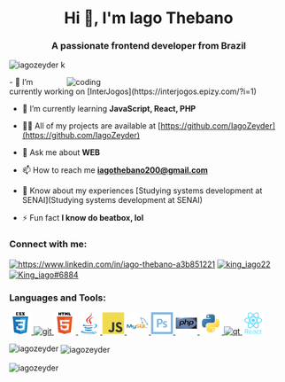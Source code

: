 <h1 align="center">Hi 👋, I'm Iago Thebano</h1>
<h3 align="center">A passionate frontend developer from Brazil</h3>
<p align="left"> <img src="https://komarev.com/ghpvc/?username=iagozeyder&label=Profile%20views&color=0e75b6&style=flat" alt="iagozeyder" /> k </p>
<img align="right" alt="coding"  width="400" src="https://i.pinimg.com/originals/e4/26/70/e426702edf874b181aced1e2fa5c6cde.gif">
- 🔭 I’m currently working on [InterJogos](https://interjogos.epizy.com/?i=1)

- 🌱 I’m currently learning **JavaScript, React, PHP**

- 👨‍💻 All of my projects are available at [https://github.com/IagoZeyder](https://github.com/IagoZeyder)

- 💬 Ask me about **WEB**

- 📫 How to reach me **iagothebano200@gmail.com**

- 📄 Know about my experiences [Studying systems development at SENAI](Studying systems development at SENAI)

- ⚡ Fun fact **I know do beatbox, lol**

<h3 align="left">Connect with me:</h3>
<p align="left">
<a href="https://linkedin.com/in/https://www.linkedin.com/in/iago-thebano-a3b851221" target="blank"><img align="center" src="https://raw.githubusercontent.com/rahuldkjain/github-profile-readme-generator/master/src/images/icons/Social/linked-in-alt.svg" alt="https://www.linkedin.com/in/iago-thebano-a3b851221" height="30" width="40" /></a>
<a href="https://instagram.com/king_iago22" target="blank"><img align="center" src="https://raw.githubusercontent.com/rahuldkjain/github-profile-readme-generator/master/src/images/icons/Social/instagram.svg" alt="king_iago22" height="30" width="40" /></a>
<a href="https://discord.gg/King_iago#6884" target="blank"><img align="center" src="https://raw.githubusercontent.com/rahuldkjain/github-profile-readme-generator/master/src/images/icons/Social/discord.svg" alt="King_iago#6884" height="30" width="40" /></a>
</p>

<h3 align="left">Languages and Tools:</h3>
<p align="left"> <a href="https://www.w3schools.com/css/" target="_blank" rel="noreferrer"> <img src="https://raw.githubusercontent.com/devicons/devicon/master/icons/css3/css3-original-wordmark.svg" alt="css3" width="40" height="40"/> </a> <a href="https://git-scm.com/" target="_blank" rel="noreferrer"> <img src="https://www.vectorlogo.zone/logos/git-scm/git-scm-icon.svg" alt="git" width="40" height="40"/> </a> <a href="https://www.w3.org/html/" target="_blank" rel="noreferrer"> <img src="https://raw.githubusercontent.com/devicons/devicon/master/icons/html5/html5-original-wordmark.svg" alt="html5" width="40" height="40"/> </a> <a href="https://www.java.com" target="_blank" rel="noreferrer"> <img src="https://raw.githubusercontent.com/devicons/devicon/master/icons/java/java-original.svg" alt="java" width="40" height="40"/> </a> <a href="https://developer.mozilla.org/en-US/docs/Web/JavaScript" target="_blank" rel="noreferrer"> <img src="https://raw.githubusercontent.com/devicons/devicon/master/icons/javascript/javascript-original.svg" alt="javascript" width="40" height="40"/> </a> <a href="https://www.mysql.com/" target="_blank" rel="noreferrer"> <img src="https://raw.githubusercontent.com/devicons/devicon/master/icons/mysql/mysql-original-wordmark.svg" alt="mysql" width="40" height="40"/> </a> <a href="https://www.photoshop.com/en" target="_blank" rel="noreferrer"> <img src="https://raw.githubusercontent.com/devicons/devicon/master/icons/photoshop/photoshop-line.svg" alt="photoshop" width="40" height="40"/> </a> <a href="https://www.php.net" target="_blank" rel="noreferrer"> <img src="https://raw.githubusercontent.com/devicons/devicon/master/icons/php/php-original.svg" alt="php" width="40" height="40"/> </a> <a href="https://www.python.org" target="_blank" rel="noreferrer"> <img src="https://raw.githubusercontent.com/devicons/devicon/master/icons/python/python-original.svg" alt="python" width="40" height="40"/> </a> <a href="https://www.qt.io/" target="_blank" rel="noreferrer"> <img src="https://upload.wikimedia.org/wikipedia/commons/0/0b/Qt_logo_2016.svg" alt="qt" width="40" height="40"/> </a> <a href="https://reactjs.org/" target="_blank" rel="noreferrer"> <img src="https://raw.githubusercontent.com/devicons/devicon/master/icons/react/react-original-wordmark.svg" alt="react" width="40" height="40"/> </a> </p>

<p><img align="left" src="https://github-readme-stats.vercel.app/api/top-langs?username=iagozeyder&show_icons=true&locale=en&layout=compact" alt="iagozeyder" /></p>

<p>&nbsp;<img align="center" src="https://github-readme-stats.vercel.app/api?username=iagozeyder&show_icons=true&locale=en" alt="iagozeyder" /></p>

<p><img align="center" src="https://github-readme-streak-stats.herokuapp.com/?user=iagozeyder&" alt="iagozeyder" /></p>
